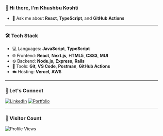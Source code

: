 ### 👋 Hi there, I'm Khushbu Koshti

- 💬 Ask me about **React**, **TypeScript**, and **GitHub Actions**

---

### 🛠️ Tech Stack

- 💻 Languages: **JavaScript**, **TypeScript**
- 🌐 Frontend: **React**, **Next.js**, **HTML5**, **CSS3**, **MUI**
- ⚙️ Backend: **Node.js**, **Express**, **Rails**
- 🧰 Tools: **Git**, **VS Code**, **Postman**, **GitHub Actions**
- ☁️ Hosting: **Vercel**, **AWS**

---

### 🤝 Let's Connect

[![LinkedIn](https://img.shields.io/badge/-LinkedIn-blue?style=flat&logo=linkedin)](https://www.linkedin.com/in/khushbu-koshti-44a472142/)
[![Portfolio](https://img.shields.io/badge/-Portfolio-black?style=flat&logo=github)](https://khushbukoshti.my.canva.site/)

---

### 👀 Visitor Count

![Profile Views](https://komarev.com/ghpvc/?username=khushbukosti2898)
